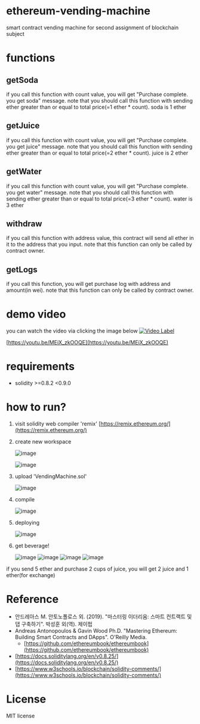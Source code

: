 # ethereum-vending-machine
smart contract vending machine for second assignment of blockchain subject

# functions
## getSoda
if you call this function with count value, you will get "Purchase complete. you get soda" message.
note that you should call this function with sending ether greater than or equal to total price(=1 ether * count).
soda is 1 ether

## getJuice
if you call this function with count value, you will get "Purchase complete. you get juice" message.
note that you should call this function with sending ether greater than or equal to total price(=2 ether * count).
juice is 2 ether

## getWater
if you call this function with count value, you will get "Purchase complete. you get water" message.
note that you should call this function with sending ether greater than or equal to total price(=3 ether * count).
water is 3 ether

## withdraw
if you call this function with address value, this contract will send all ether in it to the address that you input.
note that this function can only be called by contract owner.

## getLogs
if you call this function, you will get purchase log with address and amount(in wei).
note that this function can only be called by contract owner.

# demo video
you can watch the video via clicking the image below
[![Video Label](http://img.youtube.com/vi/MEiX_zkOOQE/0.jpg)](https://youtu.be/MEiX_zkOOQE)

[https://youtu.be/MEiX_zkOOQE](https://youtu.be/MEiX_zkOOQE)

# requirements
- solidity >=0.8.2 <0.9.0

# how to run?
1. visit solidity web compiler 'remix' [https://remix.ethereum.org/](https://remix.ethereum.org/)
2. create new workspace
   
   ![image](https://github.com/minchoCoin/ethereum-vending-machine/assets/62372650/02e19300-e1df-4577-bdc2-2164a0a8dd25)

   ![image](https://github.com/minchoCoin/ethereum-vending-machine/assets/62372650/0d123495-d33b-41b9-a860-ae39b72cf320)


4. upload 'VendingMachine.sol'

   ![image](https://github.com/minchoCoin/ethereum-vending-machine/assets/62372650/748bf149-c84c-4826-8d43-76c1c50ab452)

5. compile
   
   ![image](https://github.com/minchoCoin/ethereum-vending-machine/assets/62372650/fc96a9f0-5848-4fb5-a46a-585574a48538)

7. deploying
   
   ![image](https://github.com/minchoCoin/ethereum-vending-machine/assets/62372650/71ecf762-e81d-4b40-93c4-4706eedf29e4)

8. get beverage!
    
   ![image](https://github.com/minchoCoin/ethereum-vending-machine/assets/62372650/3bbd5fe6-cf3f-47ab-ab3e-5dc4c2eeda90)
  ![image](https://github.com/minchoCoin/ethereum-vending-machine/assets/62372650/dc903532-0de1-400e-ac51-4f52a412e6f4)
  ![image](https://github.com/minchoCoin/ethereum-vending-machine/assets/62372650/efffaa31-1594-46c3-8ac6-785c60d44f09)
  ![image](https://github.com/minchoCoin/ethereum-vending-machine/assets/62372650/597300b3-6180-435f-8660-4e307ee23481)

  if you send 5 ether and purchase 2 cups of juice, you will get 2 juice and 1 ether(for exchange)

# Reference
- 안드레아스 M. 안토노폴로스 외. (2019). "마스터링 이더리움: 스마트 컨트랙트 및 댑 구축하기". 박성훈 외(역). 제이펍
- Andreas Antonopoulos & Gavin Wood Ph.D. "Mastering Ethereum: Building Smart Contracts and DApps". O'Reilly Media.
   - [https://github.com/ethereumbook/ethereumbook](https://github.com/ethereumbook/ethereumbook)
- [https://docs.soliditylang.org/en/v0.8.25/](https://docs.soliditylang.org/en/v0.8.25/)
- [https://www.w3schools.io/blockchain/solidity-comments/](https://www.w3schools.io/blockchain/solidity-comments/)

# License
MIT license
